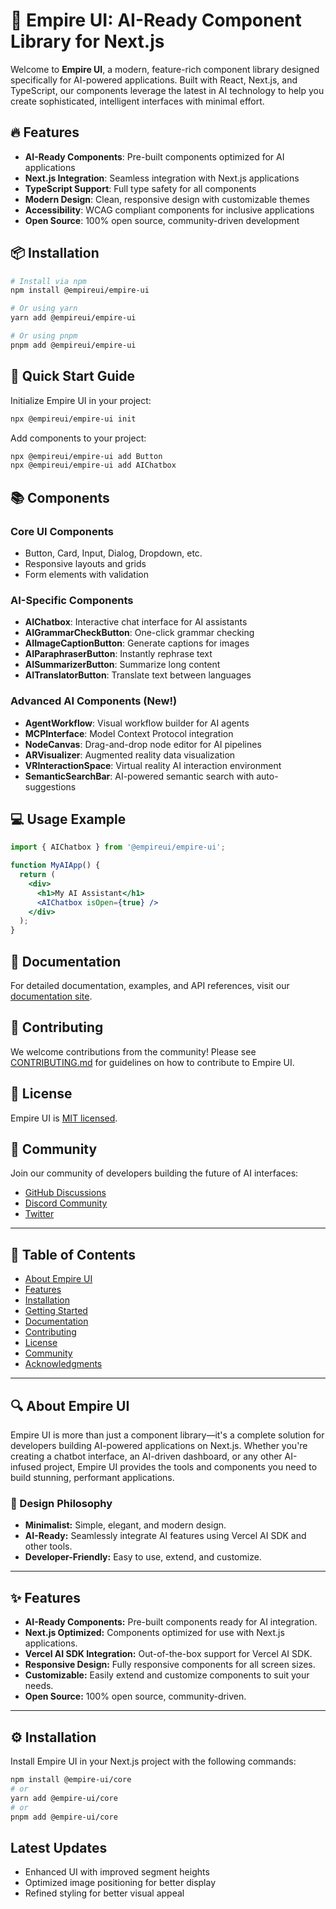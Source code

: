 # 🚀 Empire UI: AI-Ready Component Library for Next.js

Welcome to **Empire UI**, a modern, feature-rich component library designed specifically for AI-powered applications. Built with React, Next.js, and TypeScript, our components leverage the latest in AI technology to help you create sophisticated, intelligent interfaces with minimal effort.

## 🔥 Features

- **AI-Ready Components**: Pre-built components optimized for AI applications
- **Next.js Integration**: Seamless integration with Next.js applications
- **TypeScript Support**: Full type safety for all components
- **Modern Design**: Clean, responsive design with customizable themes
- **Accessibility**: WCAG compliant components for inclusive applications
- **Open Source**: 100% open source, community-driven development

## 📦 Installation

```bash
# Install via npm
npm install @empireui/empire-ui

# Or using yarn
yarn add @empireui/empire-ui

# Or using pnpm
pnpm add @empireui/empire-ui
```

## 🚀 Quick Start Guide

Initialize Empire UI in your project:

```bash
npx @empireui/empire-ui init
```

Add components to your project:

```bash
npx @empireui/empire-ui add Button
npx @empireui/empire-ui add AIChatbox
```

## 📚 Components

### Core UI Components
- Button, Card, Input, Dialog, Dropdown, etc.
- Responsive layouts and grids
- Form elements with validation

### AI-Specific Components
- **AIChatbox**: Interactive chat interface for AI assistants
- **AIGrammarCheckButton**: One-click grammar checking
- **AIImageCaptionButton**: Generate captions for images
- **AIParaphraserButton**: Instantly rephrase text
- **AISummarizerButton**: Summarize long content
- **AITranslatorButton**: Translate text between languages

### Advanced AI Components (New!)
- **AgentWorkflow**: Visual workflow builder for AI agents
- **MCPInterface**: Model Context Protocol integration
- **NodeCanvas**: Drag-and-drop node editor for AI pipelines
- **ARVisualizer**: Augmented reality data visualization
- **VRInteractionSpace**: Virtual reality AI interaction environment
- **SemanticSearchBar**: AI-powered semantic search with auto-suggestions

## 💻 Usage Example

```jsx
import { AIChatbox } from '@empireui/empire-ui';

function MyAIApp() {
  return (
    <div>
      <h1>My AI Assistant</h1>
      <AIChatbox isOpen={true} />
    </div>
  );
}
```

## 📖 Documentation

For detailed documentation, examples, and API references, visit our [documentation site](https://www.empireui.com/docs).

## 🤝 Contributing

We welcome contributions from the community! Please see [CONTRIBUTING.md](./CONTRIBUTING.md) for guidelines on how to contribute to Empire UI.

## 📄 License

Empire UI is [MIT licensed](./LICENSE).

## 🌟 Community

Join our community of developers building the future of AI interfaces:

- [GitHub Discussions](https://github.com/empirecodefoundation/ui/discussions)
- [Discord Community](https://discord.gg/empireui)
- [Twitter](https://twitter.com/empireui)

---

## 📖 Table of Contents

- [About Empire UI](#about-empire-ui)
- [Features](#features)
- [Installation](#installation)
- [Getting Started](#getting-started)
- [Documentation](#documentation)
- [Contributing](#contributing)
- [License](#license)
- [Community](#community)
- [Acknowledgments](#acknowledgments)

---

## 🔍 About Empire UI

Empire UI is more than just a component library—it's a complete solution for developers building AI-powered applications on Next.js. Whether you're creating a chatbot interface, an AI-driven dashboard, or any other AI-infused project, Empire UI provides the tools and components you need to build stunning, performant applications.

### 🎨 Design Philosophy

- **Minimalist:** Simple, elegant, and modern design.
- **AI-Ready:** Seamlessly integrate AI features using Vercel AI SDK and other tools.
- **Developer-Friendly:** Easy to use, extend, and customize.

---

## ✨ Features

- **AI-Ready Components:** Pre-built components ready for AI integration.
- **Next.js Optimized:** Components optimized for use with Next.js applications.
- **Vercel AI SDK Integration:** Out-of-the-box support for Vercel AI SDK.
- **Responsive Design:** Fully responsive components for all screen sizes.
- **Customizable:** Easily extend and customize components to suit your needs.
- **Open Source:** 100% open source, community-driven.

---

## ⚙️ Installation

Install Empire UI in your Next.js project with the following commands:

```bash
npm install @empire-ui/core
# or
yarn add @empire-ui/core
# or
pnpm add @empire-ui/core

```

## Latest Updates
- Enhanced UI with improved segment heights
- Optimized image positioning for better display
- Refined styling for better visual appeal
